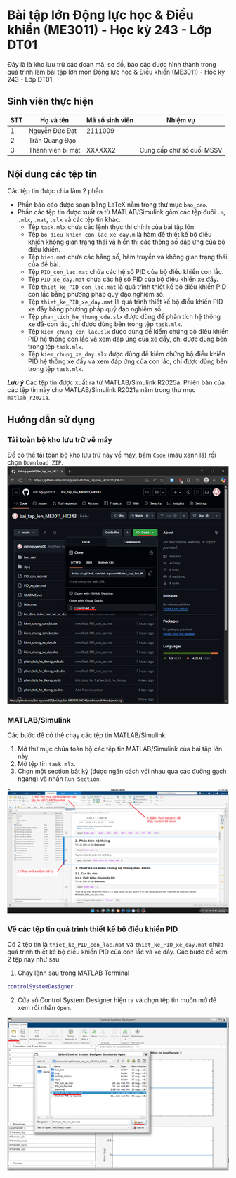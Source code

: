 # Bài tập lớn Động lực học & Điều khiển (ME3011) - Học kỳ 243 - Lớp DT01

Đây là là kho lưu trữ các đoạn mã, sơ đồ, báo cáo được hình thành trong quá trình làm bài tập lớn môn Động lực học & Điều khiển (ME3011) - Học kỳ 243 - Lớp DT01.

## Sinh viên thực hiện

| STT | Họ và tên         | Mã số sinh viên | Nhiệm vụ |
| --- | ----------------- | --------------- | -------- |
| 1   | Nguyễn Đức Đạt    | 2111009         |          |
| 2   | Trần Quang Đạo    |                 |          |
| 3   | Thành viên bí mật | XXXXXX2         | Cung cấp chữ số cuối MSSV |


## Nội dung các tệp tin

Các tệp tin được chia làm 2 phần
- Phần báo cáo được soạn bằng LaTeX nằm trong thư mục `bao_cao`.
- Phần các tệp tin được xuất ra từ MATLAB/Simulink gồm các tệp đuôi `.m`, `.mlx`, `.mat`, `.slx` và các tệp tin khác.
    - Tệp `task.mlx` chứa các lệnh thực thi chính của bài tập lớn.
    - Tệp `bo_dieu_khien_con_lac_xe_day.m` là hàm để thiết kế bộ điều khiển không gian trạng thái và hiển thị các thông số đáp ứng của bộ điều khiển.
    - Tệp `bien.mat` chứa các hằng số, hàm truyền và không gian trạng thái của đề bài.
    - Tệp `PID_con_lac.mat` chứa các hệ số PID của bộ điều khiển con lắc.
    - Tệp `PID_xe_day.mat` chứa các hệ số PID của bộ điều khiển xe đẩy.
    - Tệp `thiet_ke_PID_con_lac.mat` là quá trình thiết kế bộ điều khiển PID con lắc bằng phương pháp quỹ đạo nghiệm số.
    - Tệp `thiet_ke_PID_xe_day.mat` là quá trình thiết kế bộ điều khiển PID xe đẩy bằng phương pháp quỹ đạo nghiệm số.
    - Tệp `phan_tich_he_thong_ode.slx` được dùng để phân tích hệ thống xe đẩ-con lắc, chỉ được dùng bên trong tệp `task.mlx`.
    - Tệp `kiem_chung_con_lac.slx` được dùng để kiểm chứng bộ điều khiển PID hệ thống con lắc và xem đáp ứng của xe đẩy, chỉ được dùng bên trong tệp `task.mlx`.
    - Tệp `kiem_chung_xe_day.slx` được dùng để kiểm chứng bộ điều khiển PID hệ thống xe đẩy và xem đáp ứng của con lắc, chỉ được dùng bên trong tệp `task.mlx`.


***Lưu ý*** Các tệp tin được xuất ra từ MATLAB/Simulink R2025a. Phiên bản của các tệp tin này cho MATLAB/Simulink R2021a nằm trong thư mục `matlab_r2021a`.

## Hướng dẫn sử dụng

### Tải toàn bộ kho lưu trữ về máy
Để có thể tải toàn bộ kho lưu trữ này về máy, bấm `Code` (màu xanh lá) rồi chọn 
`Download ZIP`.
![Hướng dẫn tải toàn bộ kho lưu trữ về máy](img/image_1.png)




### MATLAB/Simulink

Các bước để có thể chạy các tệp tin MATLAB/Simulink:

1. Mở thư mục chứa toàn bộ các tệp tin MATLAB/Simulink của bài tập lớn này.
2. Mở tệp tin `task.mlx`.
3. Chọn một section bất kỳ (được ngăn cách với nhau qua các đường gạch ngang) và nhấn `Run Section`.

![Hướng dẫn chạy mã MATLAB/Simulink](img/image_2.png)

### Về các tệp tin quá trình thiết kế bộ điều khiển PID

Có 2 tệp tin là `thiet_ke_PID_con_lac.mat` và `thiet_ke_PID_xe_day.mat` chứa quá trình thiết kế bộ điều khiển PID của con lắc và xe đẩy. Các bước để xem 2 tệp này như sau
1. Chạy lệnh sau trong MATLAB Terminal
```MATLAB
controlSystemDesigner
```
2. Cửa sổ Control System Designer hiện ra và chọn tệp tin muốn mở để xem rồi nhấn `Open`.

![Hướng dẫn xem tệp tin thiết kế](img/image_3.png)